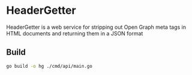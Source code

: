 # HeaderGetter

HeaderGetter is a web service for stripping out Open Graph meta tags in HTML documents and returning them in a JSON format

## Build

```sh
go build -o hg ./cmd/api/main.go
```